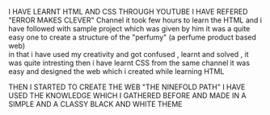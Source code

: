 I HAVE LEARNT HTML AND CSS THROUGH YOUTUBE 
I HAVE REFERED "ERROR MAKES CLEVER" Channel
it took few hours to learn the HTML 
and i have followed with sample project which was given by him it was a quite easy one 
to create a structure of the "perfumy" (a perfume product based web)  
in that i have used my creativity 
and got confused , learnt and solved , it was quite intresting 
then i have learnt CSS from the same channel 
it was easy 
and designed the web which i created while learning HTML

THEN I STARTED TO CREATE THE WEB "THE NINEFOLD PATH"
I HAVE USED THE KNOWLEDGE WHICH I GATHERED BEFORE AND MADE IN A SIMPLE AND A CLASSY BLACK AND WHITE THEME 
